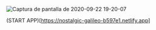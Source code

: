 ![Captura de pantalla de 2020-09-22 19-20-07](https://user-images.githubusercontent.com/68298456/93943629-4d33e100-fd09-11ea-83c6-6241a864cd70.png)

(START APP)[https://nostalgic-galileo-b597e1.netlify.app]
